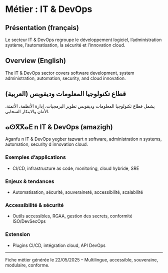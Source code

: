 # Métier : IT & DevOps

## Présentation (français)
Le secteur IT & DevOps regroupe le développement logiciel, l’administration système, l’automatisation, la sécurité et l’innovation cloud.

## Overview (English)
The IT & DevOps sector covers software development, system administration, automation, security, and cloud innovation.

## قطاع تكنولوجيا المعلومات وديفوبس (العربية)
يشمل قطاع تكنولوجيا المعلومات وديفوبس تطوير البرمجيات، إدارة الأنظمة، الأتمتة، الأمان والابتكار السحابي.

## ⴰⵙⴳⴳⴰⴹ n IT & DevOps (amazigh)
Aganfu n IT & DevOps yegber tazwart n software, administration n systems, automation, security d innovation cloud.

### Exemples d’applications
- CI/CD, infrastructure as code, monitoring, cloud hybride, SRE

### Enjeux & tendances
- Automatisation, sécurité, souveraineté, accessibilité, scalabilité

### Accessibilité & sécurité
- Outils accessibles, RGAA, gestion des secrets, conformité ISO/DevSecOps

### Extension
- Plugins CI/CD, intégration cloud, API DevOps

---
Fiche métier générée le 22/05/2025 – Multilingue, accessible, souveraine, modulaire, conforme.
